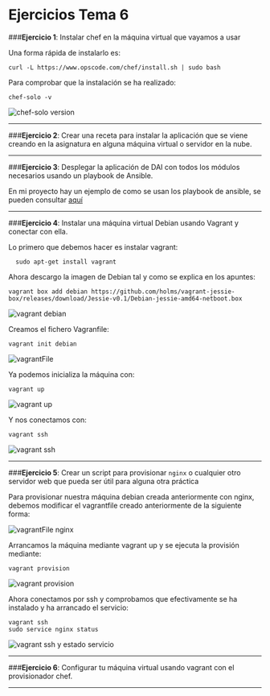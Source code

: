 # **Ejercicios Tema 6**

###**Ejercicio 1**: Instalar chef en la máquina virtual que vayamos a usar

Una forma rápida de instalarlo es:

    curl -L https://www.opscode.com/chef/install.sh | sudo bash

Para comprobar que la instalación se ha realizado:

    chef-solo -v
![chef-solo version](http://i1266.photobucket.com/albums/jj540/Juantan_Tonio/chef-solo_zpshpbivmvf.png)

----------
###**Ejercicio 2**: Crear una receta para instalar la aplicación que se viene creando en la asignatura en alguna máquina virtual o servidor en la nube.



----------
###**Ejercicio 3**: Desplegar la aplicación de DAI con todos los módulos necesarios usando un playbook de Ansible.

En mi proyecto hay un ejemplo de como se usan los playbook de ansible, se pueden consultar [aquí](https://github.com/cr13/VIAJES_SIN_BARRERAS/blob/master/playbooks.yml)

----------
###**Ejercicio 4**: Instalar una máquina virtual Debian usando Vagrant y conectar con ella.

Lo primero que debemos hacer es instalar vagrant:

      sudo apt-get install vagrant

Ahora descargo la imagen de Debian tal y como se explica en los apuntes:

    vagrant box add debian https://github.com/holms/vagrant-jessie-box/releases/download/Jessie-v0.1/Debian-jessie-amd64-netboot.box

![vagrant debian](http://i1266.photobucket.com/albums/jj540/Juantan_Tonio/vagrantDebian_zpsl2femgbi.png)

Creamos el fichero Vagranfile:

    vagrant init debian

![vagrantFile](http://i1266.photobucket.com/albums/jj540/Juantan_Tonio/vagrantFile_zpslh5rtiml.png)

Ya podemos inicializa la máquina con:

    vagrant up

![vagrant up](http://i1266.photobucket.com/albums/jj540/Juantan_Tonio/vagrant-up_zpsu67ckki2.png)

Y nos conectamos con:

    vagrant ssh

![vagrant ssh](http://i1266.photobucket.com/albums/jj540/Juantan_Tonio/vagrant-ssh_zpsnwrcc3zr.png)

----------
###**Ejercicio 5**: Crear un script para provisionar `nginx` o cualquier otro servidor web que pueda ser útil para alguna otra práctica

Para provisionar nuestra máquina debian creada anteriormente con nginx, debemos modificar el vagrantfile creado anteriormente de la siguiente forma:

![vagrantFile nginx](http://i1266.photobucket.com/albums/jj540/Juantan_Tonio/vagrantFile-nginx_zpsu4u6t4hl.png)

Arrancamos la máquina mediante vagrant up y se ejecuta la provisión mediante:

    vagrant provision

![vagrant provision](http://i1266.photobucket.com/albums/jj540/Juantan_Tonio/vargrant-provision_zpsgubcpwzn.png)

Ahora conectamos por ssh y comprobamos que efectivamente se ha instalado y ha arrancado el servicio:

    vagrant ssh
    sudo service nginx status

![vagrant ssh y estado servicio](http://i1266.photobucket.com/albums/jj540/Juantan_Tonio/vagrantssh-nginx_zpsafphwzde.png)

----------
###**Ejercicio 6**: Configurar tu máquina virtual usando vagrant con el provisionador chef.



----------
